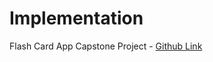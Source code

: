 # Implementation

Flash Card App Capstone Project - [Github Link](https://github.com/grandeurkoe/100-days-of-code-the-complete-python-pro-bootcamp/tree/3c4448a729e674d11d413563af467bd1496e9a2c/day-031-flash-card-app-capstone-project/flash-card-app-capstone-project)